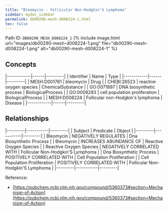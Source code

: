 ```yaml
---
title: "Bleomycin - Follicular Non-Hodgkin'S Lymphoma"
sidebar: mydoc_sidebar
permalink: db00290-mesh-d008224-1.html
toc: false 
---
```



Path ID: `DB00290_MESH_D008224_1`
{% include image.html url="images/db00290-mesh-d008224-1.png" file="db00290-mesh-d008224-1.png" alt="db00290-mesh-d008224-1" %}

## Concepts

|------------|------|---------|
| Identifier | Name | Type    |
|------------|------|---------|
| MESH:D001761 | bleomycin | Drug |
| CHEBI:26523 | reactive oxygen species | ChemicalSubstance |
| GO:0071897 | DNA biosynthetic process | BiologicalProcess |
| GO:0008283 | cell population proliferation | BiologicalProcess |
| MESH:D008224 | Follicular non-Hodgkin's lymphoma | Disease |
|------------|------|---------|

## Relationships

|---------|-----------|---------|
| Subject | Predicate | Object  |
|---------|-----------|---------|
| Bleomycin | NEGATIVELY REGULATES | Dna Biosynthetic Process |
| Bleomycin | INCREASES ABUNDANCE OF | Reactive Oxygen Species |
| Reactive Oxygen Species | NEGATIVELY CORRELATED WITH | Follicular Non-Hodgkin'S Lymphoma |
| Dna Biosynthetic Process | POSITIVELY CORRELATED WITH | Cell Population Proliferation |
| Cell Population Proliferation | POSITIVELY CORRELATED WITH | Follicular Non-Hodgkin'S Lymphoma |
|---------|-----------|---------|

Reference: 
  - [https://pubchem.ncbi.nlm.nih.gov/compound/5360373#section=Mechanism-of-Action](https://pubchem.ncbi.nlm.nih.gov/compound/5360373#section=Mechanism-of-Action)
